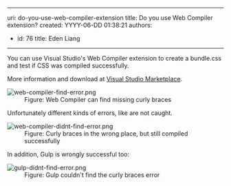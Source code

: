 

---
uri: do-you-use-web-compiler-extension
title: Do you use Web Compiler extension?
created: YYYY-06-DD 01:38:21
authors:
  - id: 76
    title: Eden Liang
---




<span class='intro'> You can use Visual Studio's Web Compiler&#160;extension&#160;to create a bundle.css and&#160;test if CSS was compiled successfully. <br> </span>

<p>More information and download at&#160;<a href="https&#58;//marketplace.visualstudio.com/items?itemName=MadsKristensen.WebCompiler">Visual Studio Marketplace</a>.</p><dl class="goodImage"><dt> <img src="/PublishingImages/web-compiler-find-error.png" alt="web-compiler-find-error.png" /> </dt><dd>Figure&#58; Web Compiler can find missing curly braces</dd></dl> Unfortunately different kinds of errors, like are not caught. <dl class="badImage"><dt> <img src="/PublishingImages/web-compiler-didnt-find-error.png" alt="web-compiler-didnt-find-error.png" /> </dt><dd>Figure&#58; Curly braces in the wrong place, but still compiled successfully <br></dd></dl><p>In addition, Gulp is wrongly successful too&#58; <br></p><dl class="badImage"><dt><img src="/PublishingImages/gulp-didnt-find-error.png" alt="gulp-didnt-find-error.png" /> </dt><dd>Figure&#58; Gulp couldn't find the curly braces error​<br></dd></dl>


